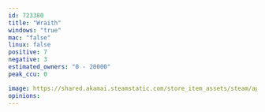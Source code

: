 ```yaml
---
id: 723380
title: "Wraith"
windows: "true"
mac: "false"
linux: false
positive: 7
negative: 3
estimated_owners: "0 - 20000"
peak_ccu: 0

image: https://shared.akamai.steamstatic.com/store_item_assets/steam/apps/723380/header.jpg?t=1530817641
opinions:
---
```

